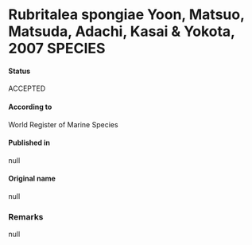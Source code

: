 Rubritalea spongiae Yoon, Matsuo, Matsuda, Adachi, Kasai & Yokota, 2007 SPECIES
=======

#### Status
ACCEPTED

#### According to
World Register of Marine Species

#### Published in
null

#### Original name
null

### Remarks
null